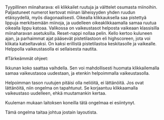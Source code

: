 Tyypillinen miinaharava: eli klikkailet ruutuja ja välttelet osumasta miinoihin. Paljastuneet numerot kertovat miinan läheisyyden yhden ruudun etäisyydellä, myös diagonaalisesti. Oikealla klikkauksella saa pistettyä lippuja merkitsemään miinoja, ja uudelleen oikeaklikkaamalla samaa ruutua oikealla lippu katoaa. Valikossa on vaikeustasot helposta vaikeaan klassisilla miinaharavan asetuksilla. Reset-nappi nollaa pelin. Kello kertoo kuluneen ajan, ja parhaimmat ajat pääsevät pistetilastoon eli highscoreen, jota voi klikata katseltavaksi. On kaksi erillistä pistetilastoa keskitasolle ja vaikealle. Helppolla vaikeustasolla ei sellaisesta nautita.


#Tärkeämmät ohjeet:

Ikkunan koko saattaa vaihdella. Sen voi mahdollisesti huomata klikkailemalla samaa vaikeustasoa uudestaan, ja etenkin helpoimmalla vaikeustasolla.

Helpoimman tason ruutujen pitäisi olla neliöitä, ei lättänöitä. Jos ovat lättänöitä, niin ongelma on tapahtunut. Se korjaantuu klikkaamalla vaikeustaso uudelleen, ehkä muutamankin kertaa.

Kuuleman mukaan laitoksen koneilla tätä ongelmaa ei esiintynyt.

Tämä ongelma taitaa johtua jostain layoutista.
